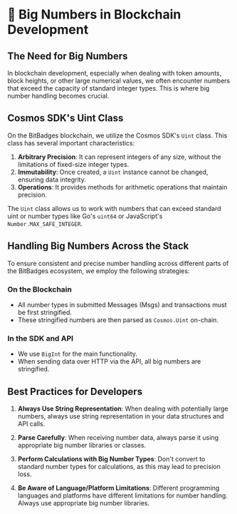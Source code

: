# 🔢 Big Numbers in Blockchain Development

## The Need for Big Numbers

In blockchain development, especially when dealing with token amounts, block heights, or other large numerical values, we often encounter numbers that exceed the capacity of standard integer types. This is where big number handling becomes crucial.

## Cosmos SDK's Uint Class

On the BitBadges blockchain, we utilize the Cosmos SDK's `Uint` class. This class has several important characteristics:

1. **Arbitrary Precision**: It can represent integers of any size, without the limitations of fixed-size integer types.
2. **Immutability**: Once created, a `Uint` instance cannot be changed, ensuring data integrity.
3. **Operations**: It provides methods for arithmetic operations that maintain precision.

The `Uint` class allows us to work with numbers that can exceed standard uint or number types like Go's `uint64` or JavaScript's `Number.MAX_SAFE_INTEGER`.

## Handling Big Numbers Across the Stack

To ensure consistent and precise number handling across different parts of the BitBadges ecosystem, we employ the following strategies:

### On the Blockchain

-   All number types in submitted Messages (Msgs) and transactions must be first stringified.
-   These stringified numbers are then parsed as `Cosmos.Uint` on-chain.

### In the SDK and API

-   We use `BigInt` for the main functionality.
-   When sending data over HTTP via the API, all big numbers are stringified.

## Best Practices for Developers

1. **Always Use String Representation**: When dealing with potentially large numbers, always use string representation in your data structures and API calls.

2. **Parse Carefully**: When receiving number data, always parse it using appropriate big number libraries or classes.

3. **Perform Calculations with Big Number Types**: Don't convert to standard number types for calculations, as this may lead to precision loss.

4. **Be Aware of Language/Platform Limitations**: Different programming languages and platforms have different limitations for number handling. Always use appropriate big number libraries.
